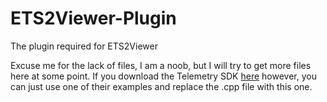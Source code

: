 ETS2Viewer-Plugin
=================

The plugin required for ETS2Viewer

Excuse me for the lack of files, I am a noob, but I will try to get more files here at some point. If you download the Telemetry SDK [here](http://www.eurotrucksimulator2.com/mod_tools.php) however, you can just use one of their examples and replace the .cpp file with this one.
